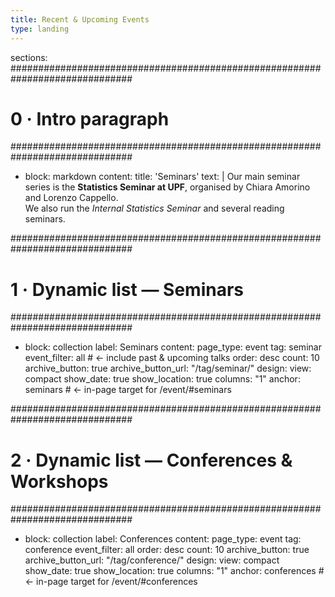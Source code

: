 ```yaml
---
title: Recent & Upcoming Events
type: landing
---
```


sections:
##############################################################################
# 0 · Intro paragraph
##############################################################################
- block: markdown
  content:
    title: '<span id="seminars">Seminars</span>'
    text: |
      Our main seminar series is the **Statistics Seminar at UPF**, organised by Chiara Amorino and Lorenzo Cappello.  
      We also run the *Internal Statistics Seminar* and several reading seminars.

##############################################################################
# 1 · Dynamic list — Seminars
##############################################################################
- block: collection
  label: Seminars
  content:
    page_type: event
    tag: seminar
    event_filter: all        # ← include past & upcoming talks
    order: desc
    count: 10
    archive_button: true
    archive_button_url: "/tag/seminar/"
  design:
    view: compact
    show_date: true
    show_location: true
    columns: "1"
    anchor: seminars         # ← in-page target for /event/#seminars

##############################################################################
# 2 · Dynamic list — Conferences & Workshops
##############################################################################
- block: collection
  label: Conferences
  content:
    page_type: event
    tag: conference
    event_filter: all
    order: desc
    count: 10
    archive_button: true
    archive_button_url: "/tag/conference/"
  design:
    view: compact
    show_date: true
    show_location: true
    columns: "1"
    anchor: conferences      # ← in-page target for /event/#conferences